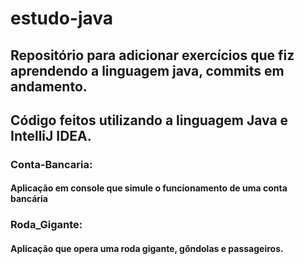 # estudo-java
## Repositório para adicionar exercícios que fiz aprendendo a linguagem java, commits em andamento.
## Código feitos utilizando a linguagem Java e IntelliJ IDEA.


### Conta-Bancaria: 
#### Aplicação em console que simule o funcionamento de uma conta bancária

### Roda_Gigante:
#### Aplicação que opera uma roda gigante, gôndolas e passageiros. 
